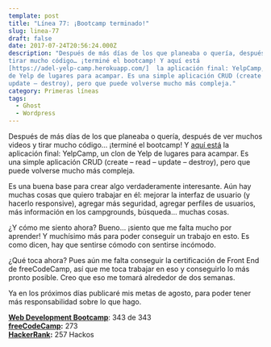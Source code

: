 ```yaml
---
template: post
title: "Línea 77: ¡Bootcamp terminado!"
slug: linea-77
draft: false
date: 2017-07-24T20:56:24.000Z
description: "Después de más días de los que planeaba o quería, después de ver muchos videos y
tirar mucho código… ¡terminé el bootcamp! Y aquí está
[https://adel-yelp-camp.herokuapp.com/]  la aplicación final: YelpCamp, un clon
de Yelp de lugares para acampar. Es una simple aplicación CRUD (create – read –
update – destroy), pero que puede volverse mucho más compleja."
category: Primeras líneas
tags:
  - Ghost
  - Wordpress
---
```

Después de más días de los que planeaba o quería, después de ver muchos videos y tirar mucho código… ¡terminé el bootcamp! Y [aquí está](https://adel-yelp-camp.herokuapp.com/) la aplicación final: YelpCamp, un clon de Yelp de lugares para acampar. Es una simple aplicación CRUD (create – read – update – destroy), pero que puede volverse mucho más compleja.

 Es una buena base para crear algo verdaderamente interesante. Aún hay muchas cosas que quiero trabajar en él: mejorar la interfaz de usuario (y hacerlo responsive), agregar más seguridad, agregar perfiles de usuarios, más información en los campgrounds, búsqueda… muchas cosas.

 ¿Y cómo me siento ahora? Bueno… ¡siento que me falta mucho por aprender! Y muchísimo más para poder conseguir un trabajo en esto. Es como dicen, hay que sentirse cómodo con sentirse incómodo.

 ¿Qué toca ahora? Pues aún me falta conseguir la certificación de Front End de freeCodeCamp, así que me toca trabajar en eso y conseguirlo lo más pronto posible. Creo que eso me tomará alrededor de dos semanas.

 Ya en los próximos días publicaré mis metas de agosto, para poder tener más responsabilidad sobre lo que hago.

 **[Web Development Bootcamp](https://www.udemy.com/the-web-developer-bootcamp/)**: 343 de 343  
 **[freeCodeCamp](https://www.freecodecamp.com/):** 273  
 **[HackerRank](https://www.hackerrank.com/):** 257 Hackos

 